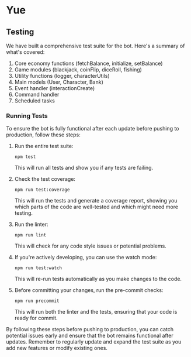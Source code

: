 # Yue

## Testing

We have built a comprehensive test suite for the bot. Here's a summary of what's covered:

1. Core economy functions (fetchBalance, initialize, setBalance)
2. Game modules (blackjack, coinFlip, diceRoll, fishing)
3. Utility functions (logger, characterUtils)
4. Main models (User, Character, Bank)
5. Event handler (interactionCreate)
6. Command handler
7. Scheduled tasks

### Running Tests

To ensure the bot is fully functional after each update before pushing to production, follow these steps:

1. Run the entire test suite:
   ```
   npm test
   ```
   This will run all tests and show you if any tests are failing.

2. Check the test coverage:
   ```
   npm run test:coverage
   ```
   This will run the tests and generate a coverage report, showing you which parts of the code are well-tested and which might need more testing.

3. Run the linter:
   ```
   npm run lint
   ```
   This will check for any code style issues or potential problems.

4. If you're actively developing, you can use the watch mode:
   ```
   npm run test:watch
   ```
   This will re-run tests automatically as you make changes to the code.

5. Before committing your changes, run the pre-commit checks:
   ```
   npm run precommit
   ```
   This will run both the linter and the tests, ensuring that your code is ready for commit.

By following these steps before pushing to production, you can catch potential issues early and ensure that the bot remains functional after updates. Remember to regularly update and expand the test suite as you add new features or modify existing ones.
